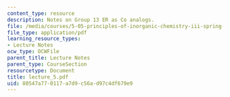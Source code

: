 ```yaml
---
content_type: resource
description: Notes on Group 13 ER as Co analogs.
file: /media/courses/5-05-principles-of-inorganic-chemistry-iii-spring-2005/80547a770117a7d9c56ad97c4df679e9_lecture_5.pdf
file_type: application/pdf
learning_resource_types:
- Lecture Notes
ocw_type: OCWFile
parent_title: Lecture Notes
parent_type: CourseSection
resourcetype: Document
title: lecture_5.pdf
uid: 80547a77-0117-a7d9-c56a-d97c4df679e9
---
```

